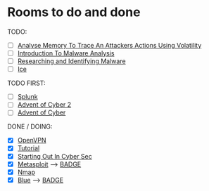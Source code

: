 # Rooms to do and done

TODO:

* [ ] [Analyse Memory To Trace An Attackers Actions Using Volatility](https://tryhackme.com/room/bpvolatility)
* [ ] [Introduction To Malware Analysis](https://tryhackme.com/room/malmalintroductory)
* [ ] [Researching and Identifying Malware](https://tryhackme.com/room/malresearching)
* [ ] [Ice](https://tryhackme.com/room/ice)

TODO FIRST:

* [ ] [Splunk](https://tryhackme.com/room/bpsplunk)
* [ ] [Advent of Cyber 2](https://tryhackme.com/room/adventofcyber2)
* [ ] [Advent of Cyber](https://tryhackme.com/room/25daysofchristmas)

DONE / DOING:

* [x] [OpenVPN](https://tryhackme.com/room/openvpn)
* [x] [Tutorial](https://tryhackme.com/room/tutorial)
* [x] [Starting Out In Cyber Sec](https://tryhackme.com/room/startingoutincybersec)
* [x] [Metasploit](https://github.com/mrwolfyu/CTF/tree/master/TryHackMe/Metasploit)  -->  [BADGE](https://tryhackme.com/mrwolfyu/badges/metasploitable)
* [x] [Nmap](https://github.com/mrwolfyu/CTF/tree/master/TryHackMe/NMAP)
* [x] [Blue](https://github.com/mrwolfyu/CTF/tree/master/TryHackMe/Blue)  --> [BADGE](https://tryhackme.com/mrwolfyu/badges/blue)
